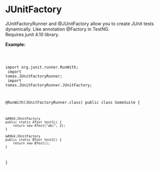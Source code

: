 JUnitFactory
============

<p>
JUnitFactoryRunner and @JUnitFactory allow you to create JUnit tests dynamically. Like annotation @Factory in TestNG.<br/>
Requires junit 4.10 library.
</p>
<p>
<b>Example:</b>
</p>
<p>
<code>

import org.junit.runner.RunWith;<br/>
import tomas.JUnitFactoryRunner;<br/>
import tomas.JUnitFactoryRunner.JUnitFactory;<br/>

&#064;RunWith(JUnitFactoryRunner.class)
public class SomeSuite {

    &#064;JUnitFactory
    public static ATest test1() {
        return new ATest("abc", 2);
    }

    &#064;JUnitFactory
    public static BTest test2() {
        return new BTest();
    }
}

<code/>
</p>